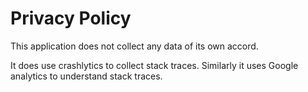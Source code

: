 # Privacy Policy

This application does not collect any data of its own accord.

It does use crashlytics to collect stack traces. Similarly it uses Google analytics to understand stack traces.
